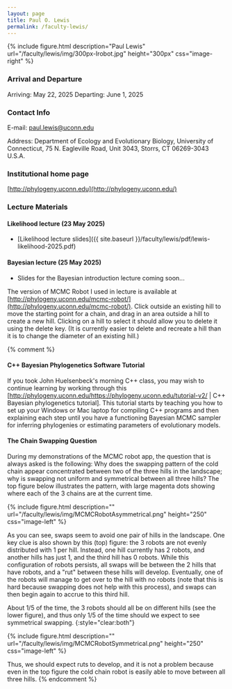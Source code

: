 ```yaml
---
layout: page
title: Paul O. Lewis
permalink: /faculty-lewis/
---
```

{% include figure.html description="Paul Lewis" url="/faculty/lewis/img/300px-Irobot.jpg" height="300px" css="image-right" %}

### Arrival and Departure

Arriving: May 22, 2025
Departing: June 1, 2025

### Contact Info 
E-mail: [paul.lewis@uconn.edu](mailto:paul.lewis@uconn.edu)

Address: Department of Ecology and Evolutionary Biology, University of Connecticut, 75 N. Eagleville Road, Unit 3043, Storrs, CT 06269-3043 U.S.A.

### Institutional home page 
[http://phylogeny.uconn.edu](http://phylogeny.uconn.edu/)

### Lecture Materials 

#### Likelihood lecture (23 May 2025)

* [Likelihood lecture slides]({{ site.baseurl }}/faculty/lewis/pdf/lewis-likelihood-2025.pdf)

#### Bayesian lecture (25 May 2025)

* Slides for the Bayesian introduction lecture coming soon...

The version of MCMC Robot I used in lecture is available at [http://phylogeny.uconn.edu/mcmc-robot/](http://phylogeny.uconn.edu/mcmc-robot/). Click outside an existing hill to move the starting point for a chain, and drag in an area outside a hill to create a new hill. Clicking on a hill to select it should allow you to delete it using the delete key. (It is currently easier to delete and recreate a hill than it is to change the diameter of an existing hill.)

{% comment %}
#### C++ Bayesian Phylogenetics Software Tutorial
If you took John Huelsenbeck's morning C++ class, you may wish to continue learning by working through this [http://phylogeny.uconn.edu/https://phylogeny.uconn.edu/tutorial-v2/ | C++ Bayesian phylogenetics tutorial]. This tutorial starts by teaching you how to set up your Windows or Mac laptop for compiling C++ programs and then explaining each step until you have a functioning Bayesian MCMC sampler for inferring phylogenies or estimating parameters of evolutionary models.

#### The Chain Swapping Question
During my demonstrations of the MCMC robot app, the question that is always asked is the following: Why does the swapping pattern of the cold chain appear concentrated between two of the three hills in the landscape; why is swapping not uniform and symmetrical between all three hills? The top figure below illustrates the pattern, with large magenta dots showing where each of the 3 chains are at the current time.

{% include figure.html description="" url="/faculty/lewis/img/MCMCRobotAsymmetrical.png" height="250" css="image-left" %}

As you can see, swaps seem to avoid one pair of hills in the landscape. One key clue is also shown by this (top) figure: the 3 robots are not evenly distributed with 1 per hill. Instead, one hill currently has 2 robots, and another hills has just 1, and the third hill has 0 robots. While this configuration of robots persists, all swaps will be between the 2 hills that have robots, and a "rut" between these hills will develop. Eventually, one of the robots will manage to get over to the hill with no robots (note that this is hard because swapping does not help with this process), and swaps can then begin again to accrue to this third hill.

About 1/5 of the time, the 3 robots should all be on different hills (see the lower figure), and thus only 1/5 of the time should we expect to see symmetrical swapping.
{:style="clear:both"}

{% include figure.html description="" url="/faculty/lewis/img/MCMCRobotSymmetrical.png" height="250" css="image-left" %}

Thus, we should expect ruts to develop, and it is not a problem because even in the top figure the cold chain robot is easily able to move between all three hills.
{% endcomment %}
